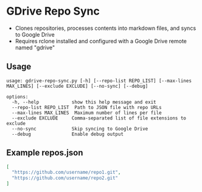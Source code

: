 # GDrive Repo Sync

- Clones repositories, processes contents into markdown files, and syncs to Google Drive
- Requires rclone installed and configured with a Google Drive remote named "gdrive"

## Usage
```
usage: gdrive-repo-sync.py [-h] [--repo-list REPO_LIST] [--max-lines MAX_LINES] [--exclude EXCLUDE] [--no-sync] [--debug]

options:
  -h, --help            show this help message and exit
  --repo-list REPO_LIST  Path to JSON file with repo URLs
  --max-lines MAX_LINES  Maximum number of lines per file
  --exclude EXCLUDE     Comma-separated list of file extensions to exclude
  --no-sync             Skip syncing to Google Drive
  --debug               Enable debug output
```

## Example repos.json
```json
[
  "https://github.com/username/repo1.git",
  "https://github.com/username/repo2.git"
]
```